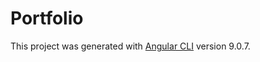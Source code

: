 # Portfolio

This project was generated with [Angular CLI](https://github.com/angular/angular-cli) version 9.0.7.
